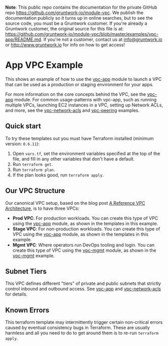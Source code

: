 **Note**: This public repo contains the documentation for the private GitHub repo <https://github.com/gruntwork-io/module-vpc>.
We publish the documentation publicly so it turns up in online searches, but to see the source code, you must be a Gruntwork customer.
If you're already a Gruntwork customer, the original source for this file is at: <https://github.com/gruntwork-io/module-vpc/blob/master/examples/vpc-app/README.md>.
If you're not a customer, contact us at <info@gruntwork.io> or <http://www.gruntwork.io> for info on how to get access!

# App VPC Example

This shows an example of how to use the [vpc-app](/modules/vpc-app) module to launch a VPC that can be used as a
production or staging environment for your apps.

For more information on the core concepts behind the VPC, see the [vpc-app](/modules/vpc-app) module. For common
usage-patterns with vpc-app, such as running multiple VPCs, launching EC2 instances in a VPC, setting up Network ACLs,
and more, see the [vpc-network-acls](../vpc-network-acls) and [vpc-peering](../vpc-peering) examples.

## Quick start

To try these templates out you must have Terraform installed (minimum version: `0.6.11`):

1. Open `vars.tf`, set the environment variables specified at the top of the file, and fill in any other variables that
   don't have a default.
1. Run `terraform get`.
1. Run `terraform plan`.
1. If the plan looks good, run `terraform apply`.

## Our VPC Structure

Our canonical VPC setup, based on the blog post [A Reference VPC
Architecture](https://www.whaletech.co/2014/10/02/reference-vpc-architecture.html), is to have three VPCs:

- **Prod VPC**: For production workloads. You can create this type of VPC using the [vpc-app](/modules/vpc-app) module,
  as shown in the templates in this example.
- **Stage VPC**: For non-production workloads. You can create this type of VPC using the [vpc-app](/modules/vpc-app)
  module, as shown in the templates in this example.
- **Mgmt VPC**: Where operators run DevOps tooling and login. You can create this type of VPC using the
  [vpc-mgmt](/modules/vpc-mgmt) module, as shown in the [vpc-mgmt](../vpc-mgmt) example.

## Subnet Tiers

This VPC defines different "tiers" of private and public subnets that strictly control inbound and outbound access.
See [vpc-app](/modules/vpc-app) and [vpc-network-acls](/examples/vpc-network-acls) for details.

## Known Errors

This terraform template may intermittently trigger certain non-critical errors caused by eventual consistency bugs in
Terraform. These are usually harmless and all you need to do to get around them is to re-run `terraform apply`.
